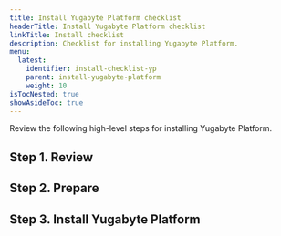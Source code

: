 ```yaml
---
title: Install Yugabyte Platform checklist
headerTitle: Install Yugabyte Platform checklist
linkTitle: Install checklist
description: Checklist for installing Yugabyte Platform.
menu:
  latest:
    identifier: install-checklist-yp
    parent: install-yugabyte-platform
    weight: 10
isTocNested: true
showAsideToc: true
---
```


Review the following high-level steps for installing Yugabyte Platform.

## Step 1. Review

## Step 2. Prepare

## Step 3. Install Yugabyte Platform
